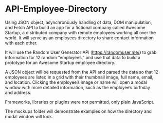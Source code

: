 # API-Employee-Directory

Using JSON object, asynchronously handling of data, DOM manipulation, and Fetch API to build an app for a fictional company called Awesome Startup, a distributed company with remote employees working all over the world. It will serve as an employees directory to share contact information with each other.

It will use the Random User Generator API (https://randomuser.me/) to grab information for 12 random “employees,” and use that data to build a prototype for an Awesome Startup employee directory.

A JSON object will be requested from the API and parsed the data so that 12 employees are listed in a grid with their thumbnail image, full name, email, and location. Clicking the employee’s image or name will open a modal window with more detailed information, such as the employee’s birthday and address.

Frameworks, libraries or plugins were not permitted, only plain JavaScript.

The mockups folder will demonstrate examples on how the directory and modal window will look.
